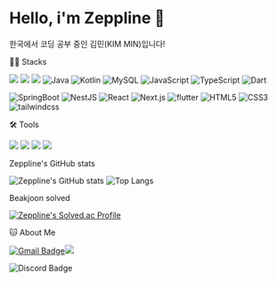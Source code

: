 # Hello, i'm Zeppline 👋

한국에서 코딩 공부 중인 김민(KIM MIN)입니다!


💪🏼 Stacks

<img src="https://img.shields.io/badge/Python-3766AB?style=flat-square&logo=Python&logoColor=white"/> <img src="https://img.shields.io/badge/C-A8B9CC?style=flat-square&logo=C&logoColor=white"/> <img src="https://img.shields.io/badge/C++-00599C?style=flat-square&logo=C&logoColor=white"/> <img src="https://img.shields.io/badge/Java-DC8B3F?style=flat-square&logo=Java&logoColor=white" alt="Java"/> <img src="https://img.shields.io/badge/Kotlin-7F52FF?style=flat-square&logo=Kotlin&logoColor=white" alt="Kotlin"/> <img src="https://img.shields.io/badge/MySQL-4479A1?style=flat-square&logo=MySQL&logoColor=white" alt="MySQL"/> <img src="https://img.shields.io/badge/JavaScript-F7DF1E?style=flat-square&logo=javascript&logoColor=white" alt="JavaScript"/> <img src="https://img.shields.io/badge/TypeScript-3178C6?style=flat-square&logo=typescript&logoColor=white" alt="TypeScript"/> <img src="https://img.shields.io/badge/Dart-0175C2?style=flat-square&logo=Dart&logoColor=white" alt="Dart"/>

<img src="https://img.shields.io/badge/Spring Boot-6DB33F?style=flat-square&logo=SpringBoot&logoColor=white" alt="SpringBoot"/> <img src="https://img.shields.io/badge/NestJS-E0234E?style=flat-square&logo=NestJS&logoColor=white" alt="NestJS"/> <img src="https://img.shields.io/badge/React-61DAFB?style=flat-square&logo=React&logoColor=white" alt="React"/>  <img src="https://img.shields.io/badge/Next.js-000000?style=flat-square&logo=Next.js&logoColor=white" alt="Next.js"/> <img src="https://img.shields.io/badge/Flutter-02569B?style=flat-square&logo=flutter&logoColor=white" alt="flutter"/> <img src="https://img.shields.io/badge/HTML5-E34F26?style=flat-square&logo=HTML5&logoColor=white" alt="HTML5"/> <img src="https://img.shields.io/badge/CSS3-1572B6?style=flat-square&logo=Css&logoColor=white" alt="CSS3"/> <img src="https://img.shields.io/badge/Tailwind CSS-06B6D4?style=flat-square&logo=tailwindcss&logoColor=white" alt="tailwindcss"/>

🛠️ Tools

<img src="https://img.shields.io/badge/Github-181717?style=flat-square&logo=Github&logoColor=white"/> <img src="https://img.shields.io/badge/Visual Studio Code-007ACC?style=flat-square&logo=VisualStudioCode&logoColor=white"/> <img src="https://img.shields.io/badge/Android Studio-3DDC84?style=flat-square&logo=Android&logoColor=white"/> <img src="https://img.shields.io/badge/Eclipse-2C2255?style=flat-square&logo=Eclipse&logoColor=white"/>

Zeppline's GitHub stats

![Zeppline's GitHub stats](https://github-readme-stats.vercel.app/api?username=ZeppIine&theme=flag-india&show_icons=true&hide=stars&count_private=true&line_height=24)
![Top Langs](https://github-readme-stats.vercel.app/api/top-langs/?username=ZeppIine&layout=compact&theme=flag-india)

Beakjoon solved

[![Zeppline's Solved.ac Profile](http://mazassumnida.wtf/api/generate_badge?boj=kimmin0904)](https://solved.ac/kimmin0904)

🐱 About Me

[![Gmail Badge](https://img.shields.io/badge/Gmail-d14836?style=flat-square&logo=Gmail&logoColor=white&link=mailto:kim0904min@gmail.com)](kim0904min@gmail.com)<img src="https://img.shields.io/badge/kim0904min@gmail.com-555555?style=flat-square"/>

![Discord Badge](https://dcbadge.vercel.app/api/shield/394711839176523777?style=flat-square)
